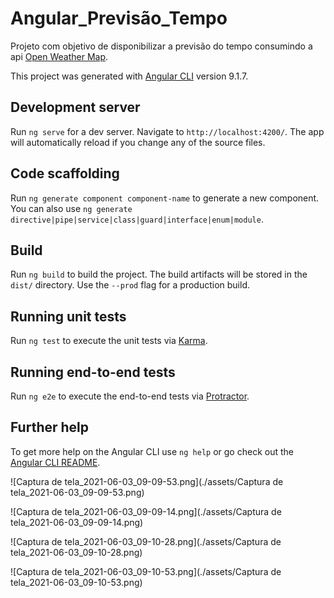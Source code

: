 # Angular_Previsão_Tempo



Projeto com objetivo de disponibilizar a previsão do tempo consumindo a api
[Open Weather Map](https://rapidapi.com/blog/lp/openweathermap/?utm_source=google&utm_medium=cpc&utm_campaign=Alpha&utm_term=openweathermap_e&gclid=Cj0KCQjw--GFBhDeARIsACH_kdb121owm3cVReIljEyiWjmEF8c9Hjk-iYrMucr8jgouu7bZWZst1EAaAlVJEALw_wcB).

This project was generated with [Angular CLI](https://github.com/angular/angular-cli) version 9.1.7.

## Development server

Run `ng serve` for a dev server. Navigate to `http://localhost:4200/`. The app will automatically reload if you change any of the source files.

## Code scaffolding

Run `ng generate component component-name` to generate a new component. You can also use `ng generate directive|pipe|service|class|guard|interface|enum|module`.

## Build

Run `ng build` to build the project. The build artifacts will be stored in the `dist/` directory. Use the `--prod` flag for a production build.

## Running unit tests

Run `ng test` to execute the unit tests via [Karma](https://karma-runner.github.io).

## Running end-to-end tests

Run `ng e2e` to execute the end-to-end tests via [Protractor](http://www.protractortest.org/).

## Further help

To get more help on the Angular CLI use `ng help` or go check out the [Angular CLI README](https://github.com/angular/angular-cli/blob/master/README.md).


![Captura de tela_2021-06-03_09-09-53.png](./assets/Captura de tela_2021-06-03_09-09-53.png)


![Captura de tela_2021-06-03_09-09-14.png](./assets/Captura de tela_2021-06-03_09-09-14.png)


![Captura de tela_2021-06-03_09-10-28.png](./assets/Captura de tela_2021-06-03_09-10-28.png)


![Captura de tela_2021-06-03_09-10-53.png](./assets/Captura de tela_2021-06-03_09-10-53.png)


